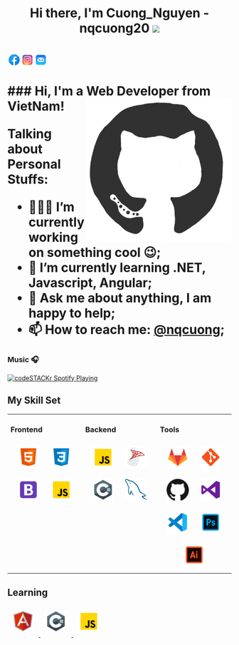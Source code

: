<h1 align="center"> Hi there, I'm Cuong_Nguyen - nqcuong20 <img src="https://media.giphy.com/media/hvRJCLFzcasrR4ia7z/giphy.gif" width="20px"><h1>
<a href="https://www.facebook.com/nqcuong20/">
  <img align="left" alt="Facebook" width="30px" src="https://raw.githubusercontent.com/nqcuong20/nqcuong20/master/images/icons8-facebook.svg"  />
</a>

<a href="https://www.instagram.com/mystogancn/">
  <img align="left" alt="Instagram" width="30px" src="https://raw.githubusercontent.com/nqcuong20/nqcuong20/master/images/icons8-instagram.svg"  />
</a>
<a href="https://www.instagram.com/mystogancn/">
  <img align="left" alt="Email" width="30px" src="https://raw.githubusercontent.com/nqcuong20/nqcuong20/master/images/icons8-mail-240.png"  />
</a>
<br />
<br />
</div>
### Hi, I'm a Web Developer from VietNam!

  <img align="right" alt="GIF" src="https://raw.githubusercontent.com/nqcuong20/nqcuong20/master/images/octo.gif"  height="320" />
  
**Talking about Personal Stuffs:**

- 👨🏽‍💻 I’m currently working on something cool :wink:;
- 🌱 I’m currently learning .NET, Javascript, Angular; 
- 💬 Ask me about anything, I am happy to help;
- 📫 How to reach me: [@nqcuong](https://www.facebook.com/nqcuong20);
### Music 🎧
[<img src="https://now-playing-codestackr.vercel.app/api/spotify-playing" alt="codeSTACKr Spotify Playing" width="350" />](https://open.spotify.com/user/swyqyimdc12jajde4vpwd2x1b)


## My Skill Set  
<table><tr><td valign="top" width="33%">

### Frontend  
<div align="center">  
<img style="margin: 10px" src="https://raw.githubusercontent.com/nqcuong20/nqcuong20/master/images/icons8-html-5.svg" alt="HTML" height="50" />  
<img style="margin: 10px" src="https://raw.githubusercontent.com/nqcuong20/nqcuong20/master/images/icons8-css3.svg" alt="CSS3" height="50" />  
<img style="margin: 10px" src="https://raw.githubusercontent.com/nqcuong20/nqcuong20/master/images/icons8-bootstrap.svg" alt="Bootstrap" height="50" />
<img style="margin: 10px" src="https://raw.githubusercontent.com/nqcuong20/nqcuong20/master/images/icons8-javascript.svg" alt="Javascript" height="50" />
</div></td><td valign="top" width="33%">

### Backend  
<div align="center">  
<img style="margin: 10px" src="https://raw.githubusercontent.com/nqcuong20/nqcuong20/master/images/icons8-javascript.svg" alt="Javascript" height="50" />
<img style="margin: 10px" src="https://raw.githubusercontent.com/nqcuong20/nqcuong20/master/images/icons8-microsoft-sql-server.svg" alt="MS SQL" height="50" />
  <img style="margin: 10px" src="https://raw.githubusercontent.com/nqcuong20/nqcuong20/master/images/icons8-c-sharp-logo.svg" alt="C#" height="50" />
    <img style="margin: 10px" src="https://raw.githubusercontent.com/nqcuong20/nqcuong20/master/images/sql.svg" alt="My SQL" height="50" />
</div></td><td valign="top" width="33%">

### Tools  
<div align="center">  
<img style="margin: 10px" src="https://raw.githubusercontent.com/nqcuong20/nqcuong20/master/images/icons8-gitlab.svg" alt="GitLab" height="50" />
<img style="margin: 10px" src="https://raw.githubusercontent.com/nqcuong20/nqcuong20/master/images/icons8-git.svg" alt="Git" height="50" />
<img style="margin: 10px" src="https://raw.githubusercontent.com/nqcuong20/nqcuong20/master/images/github.svg" alt="Adobe Photoshop" height="50" />
<img style="margin: 10px" src="https://raw.githubusercontent.com/nqcuong20/nqcuong20/master/images/icons8-visual-studio.svg" alt="VS" height="50" />
<img style="margin: 10px" src="https://raw.githubusercontent.com/nqcuong20/nqcuong20/master/images/icons8-visual-studio-code-2019.svg" alt=VSC" height="50" />
<img style="margin: 10px" src="https://raw.githubusercontent.com/nqcuong20/nqcuong20/master/images/icons8-adobe-photoshop.svg" alt="Adobe Photoshop" height="50" />
<img style="margin: 10px" src="https://raw.githubusercontent.com/nqcuong20/nqcuong20/master/images/icons8-adobe-illustrator.svg" alt="Adobe Illustrator" height="50" />
</div></td></tr></table>  

## Learning
<a href="https://www.facebook.com/nqcuong20/">
<img style="margin: 10px" src="https://raw.githubusercontent.com/nqcuong20/nqcuong20/master/images/icons8-angularjs.svg" alt="React" height="50" />  
</a>

<a href="">
  <img style="margin: 10px" src="https://raw.githubusercontent.com/nqcuong20/nqcuong20/master/images/icons8-c-sharp-logo.svg" alt="C#" height="50" />

</a>
<a href="">
<img style="margin: 10px" src="https://raw.githubusercontent.com/nqcuong20/nqcuong20/master/images/icons8-javascript.svg" alt="Javascript" height="50" /> 
</a>

